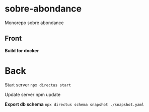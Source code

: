 # sobre-abondance
Monorepo sobre abondance


## Front

**Build for docker**



# Back
Start server
`npx directus start`

Update server
npm update


**Export db schema**
`npx directus schema snapshot ./snapshot.yaml`